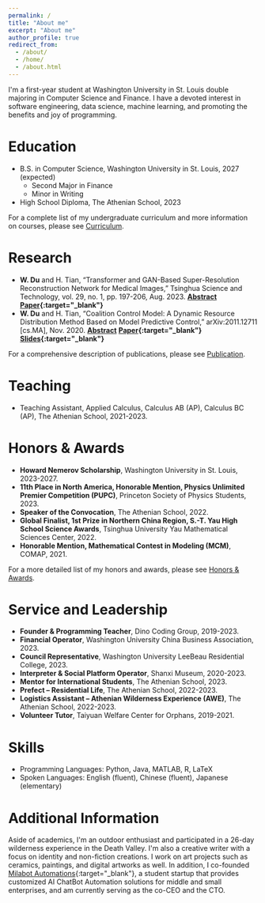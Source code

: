 ```yaml
---
permalink: /
title: "About me"
excerpt: "About me"
author_profile: true
redirect_from: 
  - /about/
  - /home/
  - /about.html
---
```




I'm a first-year student at Washington University in St. Louis double majoring in Computer Science and Finance. I have a devoted interest in software engineering, data science, machine learning, and promoting the benefits and joy of programming.

Education
======
* B.S. in Computer Science, Washington University in St. Louis, 2027 (expected)
  * Second Major in Finance
  * Minor in Writing
* High School Diploma, The Athenian School, 2023

For a complete list of my undergraduate curriculum and more information on courses, please see [Curriculum](/curriculum).

Research
======
* **W. Du** and H. Tian, “Transformer and GAN-Based Super-Resolution Reconstruction Network for Medical Images,” Tsinghua Science and Technology, vol. 29, no. 1, pp. 197-206, Aug. 2023.
  **[Abstract](/publication/paper-2-isr)** **[Paper](https://doi.org/10.26599/TST.2022.9010071){:target="_blank"}**
* **W. Du** and H. Tian, “Coalition Control Model: A Dynamic Resource Distribution Method Based on Model Predictive Control,” arXiv:2011.12711 [cs.MA], Nov. 2020.
  **[Abstract](/publication/paper-2-isr)** **[Paper](https://doi.org/10.48550/arXiv.2011.12711){:target="_blank"} [Slides](/files/ccm-slides.pdf){:target="_blank"}**

For a comprehensive description of publications, please see [Publication](/publication).



Teaching
======
* Teaching Assistant, Applied Calculus, Calculus AB (AP), Calculus BC (AP), The Athenian School, 2021-2023.



Honors & Awards
======
* **Howard Nemerov Scholarship**, Washington University in St. Louis, 2023-2027.
* **11th Place in North America, Honorable Mention, Physics Unlimited Premier Competition (PUPC)**, Princeton Society of Physics Students, 2023.
* **Speaker of the Convocation**, The Athenian School, 2022.
* **Global Finalist, 1st Prize in Northern China Region, S.-T. Yau High School Science Awards**, Tsinghua University Yau Mathematical Sciences Center, 2022.
* **Honorable Mention, Mathematical Contest in Modeling (MCM)**, COMAP, 2021.

For a more detailed list of my honors and awards, please see [Honors & Awards](/honors).



Service and Leadership
======
* **Founder & Programming Teacher**, Dino Coding Group, 2019-2023.
* **Financial Operator**, Washington University China Business Association, 2023.
* **Council Representative**, Washington University LeeBeau Residential College, 2023.
* **Interpreter & Social Platform Operator**, Shanxi Museum, 2020-2023.
* **Mentor for International Students**, The Athenian School, 2023.
* **Prefect – Residential Life**, The Athenian School, 2022-2023.
* **Logistics Assistant – Athenian Wilderness Experience (AWE)**, The Athenian School, 2022-2023.
* **Volunteer Tutor**, Taiyuan Welfare Center for Orphans, 2019-2021.



Skills
======
* Programming Languages: Python, Java, MATLAB, R, LaTeX
* Spoken Languages: English (fluent), Chinese (fluent), Japanese (elementary)



Additional Information
======
Aside of academics, I'm an outdoor enthusiast and participated in a 26-day wilderness experience in the Death Valley. I'm also a creative writer with a focus on identity and non-fiction creations. I work on art projects such as ceramics, paintings, and digital artworks as well. In addition, I co-founded [Milabot Automations](https://milabot.net/){:target="_blank"}, a student startup that provides customized AI ChatBot Automation solutions for middle and small enterprises, and am currently serving as the co-CEO and the CTO.